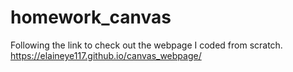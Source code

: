 # homework_canvas
Following the link to check out the webpage I coded from scratch.
https://elaineye117.github.io/canvas_webpage/
